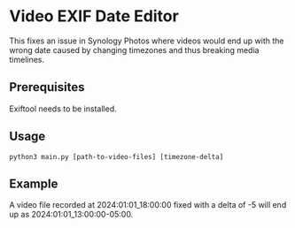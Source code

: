 # Video EXIF Date Editor

This fixes an issue in Synology Photos where videos would end up with the wrong date caused by changing timezones and thus breaking media timelines.



## Prerequisites

Exiftool needs to be installed.

## Usage

`python3 main.py [path-to-video-files] [timezone-delta]`

## Example

A video file recorded at 2024:01:01_18:00:00 fixed with a delta of -5 will end up as 2024:01:01_13:00:00-05:00.
